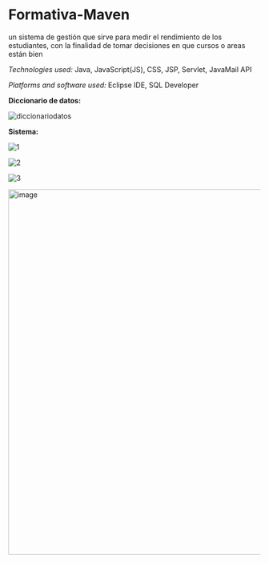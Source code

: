 # Formativa-Maven
un sistema de gestión que sirve para medir el rendimiento de los estudiantes, con la finalidad de tomar decisiones en que cursos o areas están bien

*Technologies used:*
Java, JavaScript(JS), CSS, JSP, Servlet, JavaMail API

*Platforms and software used:*
Eclipse IDE, SQL Developer

**Diccionario de datos:**

![diccionariodatos](https://github.com/user-attachments/assets/de121b8a-4026-4bb9-8722-4894498f7b4e)

**Sistema:**

![1](https://github.com/user-attachments/assets/e0ac7e41-a6a5-4ee7-b806-bf2f5dd2d874)

![2](https://github.com/user-attachments/assets/6f8567f1-bf5f-499e-b08d-693d610f0831)

![3](https://github.com/user-attachments/assets/a2b63a60-bd2a-4061-80d0-b8f27b191589)

<img width="1366" height="730" alt="image" src="https://github.com/user-attachments/assets/e1e9746f-e42b-453c-9eef-fad688774f93" />
